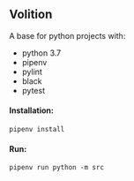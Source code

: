 ## Volition

A base for python projects with:

- python 3.7
- pipenv
- pylint
- black
- pytest

#### Installation:
```
pipenv install
```

#### Run:
```
pipenv run python -m src
```
